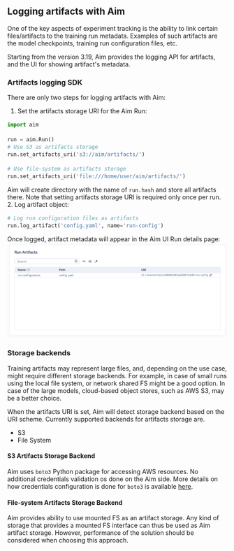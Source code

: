 ##  Logging artifacts with Aim

One of the key aspects of experiment tracking is the ability to link certain
files/artifacts to the training run metadata. Examples of such artifacts are the
model checkpoints, training run configuration files, etc.

Starting from the version 3.19, Aim provides the logging API for artifacts, and the
UI for showing artifact's metadata.

### Artifacts logging SDK

There are only two steps for logging artifacts with Aim:
1. Set the artifacts storage URI for the Aim Run:
```python
import aim

run = aim.Run()
# Use S3 as artifacts storage
run.set_artifacts_uri('s3://aim/artifacts/')

# Use file-system as artifacts storage
run.set_artifacts_uri('file:///home/user/aim/artifacts/')
```
Aim will create directory with the name of `run.hash` and store all artifacts there. 
Note that setting artifacts storage URI is required only once per run.
2.  Log artifact object:
```python
# Log run configuration files as artifacts
run.log_artifact('config.yaml', name='run-config')
```

Once logged, artifact metadata will appear in the Aim UI Run details page:
![](../_static/images/ui/run_details/run-overview-artifacts.png)


### Storage backends

Training artifacts may represent large files, and, depending on the use case, might require
different storage backends. For example, in case of small runs using the local file system,
or network shared FS might be a good option. In case of the large models, cloud-based object
stores, such as AWS S3, may be a better choice.

When the artifacts URI is set, Aim will detect storage backend based on the URI scheme.
Currently supported backends for artifacts storage are.
- S3
- File System

#### S3 Artifacts Storage Backend

Aim uses `boto3` Python package for accessing AWS resources. No additional credentials
validation os done on the Aim side. More details on how credentials configuration is done
for `boto3` is available [here](https://boto3.amazonaws.com/v1/documentation/api/latest/guide/credentials.html).

#### File-system Artifacts Storage Backend

Aim provides ability to use mounted FS as an artifact storage. Any kind of storage that provides a mounted FS
interface can thus be used as Aim artifact storage. However, performance of the solution should be considered
when choosing this approach.
